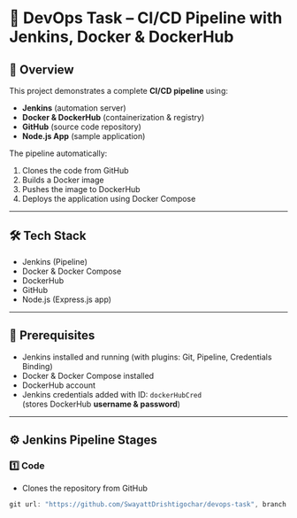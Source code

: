 # 🚀 DevOps Task – CI/CD Pipeline with Jenkins, Docker & DockerHub

## 📌 Overview
This project demonstrates a complete **CI/CD pipeline** using:
- **Jenkins** (automation server)
- **Docker & DockerHub** (containerization & registry)
- **GitHub** (source code repository)
- **Node.js App** (sample application)

The pipeline automatically:
1. Clones the code from GitHub  
2. Builds a Docker image  
3. Pushes the image to DockerHub  
4. Deploys the application using Docker Compose  

---

## 🛠️ Tech Stack
- Jenkins (Pipeline)
- Docker & Docker Compose
- DockerHub
- GitHub
- Node.js (Express.js app)

---

## 🔑 Prerequisites
- Jenkins installed and running (with plugins: Git, Pipeline, Credentials Binding)
- Docker & Docker Compose installed
- DockerHub account
- Jenkins credentials added with ID: `dockerHubCred`  
  (stores DockerHub **username & password**)

---

## ⚙️ Jenkins Pipeline Stages
### 1️⃣ Code
- Clones the repository from GitHub  
```groovy
git url: "https://github.com/SwayattDrishtigochar/devops-task", branch:"main"
